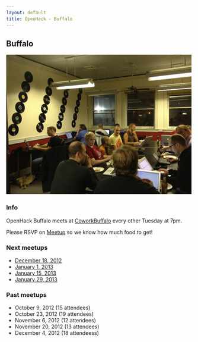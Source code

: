 ```yaml
---
layout: default
title: OpenHack - Buffalo
---
```


## Buffalo

![October 23](/buffalo/october.png)

### Info

OpenHack Buffalo meets at [CoworkBuffalo](http://coworkbuffalo.com) every other Tuesday at 7pm.

Please RSVP on [Meetup](http://www.meetup.com/Western-New-York-Ruby/) so we know how much food to get!

### Next meetups

* [December 18, 2012](http://www.meetup.com/Western-New-York-Ruby/events/dfqlpdyqqbxb/)
* [January 1, 2013](http://www.meetup.com/Western-New-York-Ruby/events/dfqlpdyrcbcb/)
* [January 15, 2013](http://www.meetup.com/Western-New-York-Ruby/events/dfqlpdyrcbtb/)
* [January 29, 2013](http://www.meetup.com/Western-New-York-Ruby/events/dfqlpdyrcbmc/)

### Past meetups

* October 9, 2012 (15 attendees)
* October 23, 2012 (19 attendees)
* November 6, 2012 (12 attendees)
* November 20, 2012 (13 attendees)
* December 4, 2012 (18 attendeess)